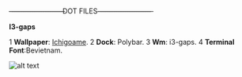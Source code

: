 -̶-̶-̶-̶-̶-̶-̶-̶-̶-̶-̶-̶-̶-̶-̶-̶-̶-̶-̶-̶-̶-̶-̶-̶DOT FILES-̶-̶-̶-̶-̶-̶-̶-̶-̶-̶-̶-̶-̶-̶-̶-̶-̶-̶-̶-̶-̶-̶-̶-̶

**I3-gaps**


1 **Wallpaper**: [Ichigoame](https://gelbooru.com/index.php?page=post&s=view&id=6195212&tags=ichigoame+).
2 **Dock**: Polybar.
3 **Wm**: i3-gaps.
4 **Terminal Font**:Bevietnam.

![alt text](https://cdn.discordapp.com/attachments/862918880523583498/876800495463829524/ricecomplete.png)




